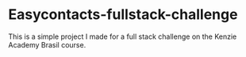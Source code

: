 # Easycontacts-fullstack-challenge
This is a simple project I made for a full stack challenge on the Kenzie Academy Brasil course.
